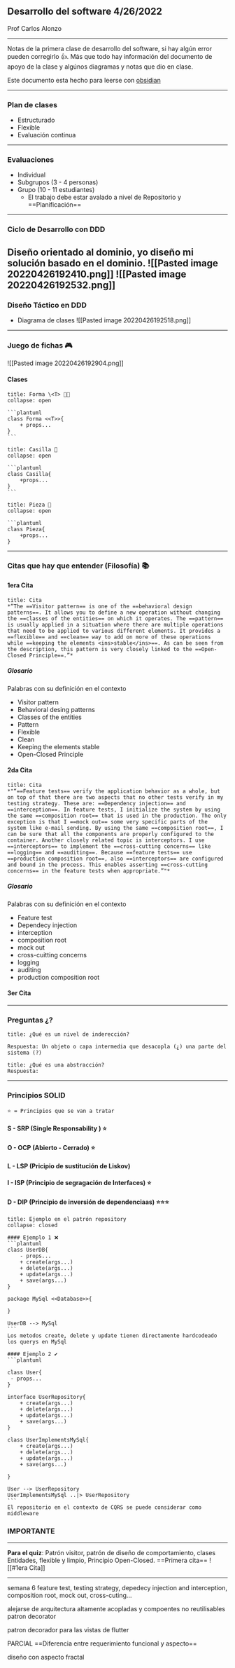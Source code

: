 ## Desarrollo del software 4/26/2022
Prof Carlos Alonzo

---
Notas de la primera clase de desarrollo del software, si hay algún error pueden corregirlo 👍.
Más que todo hay información del documento de apoyo de la clase y algúnos diagramas y notas que dio en clase.

Este documento esta hecho para leerse con [obsidian](https://obsidian.md)

---
### Plan de clases
- Estructurado
- Flexible
- Evaluación continua
---
### Evaluaciones
- Individual
- Subgrupos (3 - 4 personas)
- Grupo (10 - 11 estudiantes)
	- El trabajo debe estar avalado a nivel de Repositorio y ==Planificación==

---
### Ciclo de Desarrollo con DDD
 Diseño orientado al dominio, yo diseño mi solución basado en el dominio.
 ![[Pasted image 20220426192410.png]]
 ![[Pasted image 20220426192532.png]]
---
### Diseño  Táctico en DDD
- Diagrama de clases
 ![[Pasted image 20220426192518.png]]

---
### Juego de fichas 🎮
![[Pasted image 20220426192904.png]]

#### Clases
````ad-example
title: Forma \<T> 🔵🔺
collapse: open

```plantuml
class Forma <<T>>{
	+ props...
}
```
````

````ad-example
title: Casilla 🔲
collapse: open

```plantuml
class Casilla{
	+props...
}
```

````

````ad-example
title: Pieza 🧩
collapse: open

```plantuml
class Pieza{
	+props...
}
```` 
---
### Citas que hay que entender (Filosofía) 📚
####  1era Cita
````ad-quote
title: Cita
*“The ==Visitor pattern== is one of the ==behavioral design patterns==. It allows you to define a new operation without changing the ==classes of the entities== on which it operates. The ==pattern== is usually applied in a situation where there are multiple operations that need to be applied to various different elements. It provides a ==flexible== and ==clean== way to add on more of these operations while ==keeping the elements <ins>stable</ins>==. As can be seen from the description, this pattern is very closely linked to the ==Open-Closed Principle==.”*
```` 

##### Glosario
Palabras con su definición en el contexto
- Visitor pattern
- Behavioral desing patterns
- Classes of the entities
- Pattern
- Flexible
- Clean
- Keeping the elements stable
- Open-Closed Principle

#### 2da Cita 
````ad-quote
title: Cita
*"“==Feature tests== verify the application behavior as a whole, but on top of that there are two aspects that no other tests verify in my testing strategy. These are: ==Dependency injection== and ==interception==. In feature tests, I initialize the system by using the same ==composition root== that is used in the production. The only exception is that I ==mock out== some very specific parts of the system like e-mail sending. By using the same ==composition root==, I can be sure that all the components are properly configured to the container. Another closely related topic is interceptors. I use ==interceptors== to implement the ==cross-cutting concerns== like ==logging== and ==auditing==. Because ==feature tests== use ==production composition root==, also ==interceptors== are configured and bound in the process. This enables asserting ==cross-cutting concerns== in the feature tests when appropriate.”"*
```` 

##### Glosario
Palabras con su definición en el contexto
- Feature test
- Dependecy injection
- interception
- composition root
- mock out
- cross-cuitting concerns
- logging
- auditing
- production composition root

#### 3er Cita

---

### Preguntas ¿?
```` ad-question
title: ¿Qué es un nivel de inderección?

Respuesta: Un objeto o capa intermedia que desacopla (¿) una parte del sistema (?)
````
```` ad-question
title: ¿Qué es una abstracción?
Respuesta: 
```` 

---
### Principios SOLID
`⭐ = Principios que se van a tratar`

#### S - SRP (Single Responsability ) ⭐
#### O - OCP (Abierto - Cerrado) ⭐
#### L - LSP (Pricipio de sustitución de Liskov)
#### I - ISP (Principio de segragación de Interfaces) ⭐
#### D - DIP (Principio de inversión de dependenciaas) ⭐⭐⭐
````ad-example
title: Ejemplo en el patrón repository
collapse: closed

#### Ejemplo 1 ❌
```plantuml
class UserDB{
	- props...
	+ create(args...)
	+ delete(args...)
	+ update(args...)
	+ save(args...)
}

package MySql <<Database>>{
	
}

UserDB --> MySql
```
Los metodos create, delete y update tienen directamente hardcodeado los querys en MySql

#### Ejemplo 2 ✔
```plantuml

class User{
 - props...
}

interface UserRepository{
	+ create(args...)
	+ delete(args...)
	+ update(args...)
	+ save(args...)
}

class UserImplementsMySql{
	+ create(args...)
	+ delete(args...)
	+ update(args...)
	+ save(args...)

}

User --> UserRepository
UserImplementsMySql ..|> UserRepository
```
El repositorio en el contexto de CQRS se puede considerar como middleware
```` 



### IMPORTANTE
---

**Para el quiz**: 
Patrón visitor, patrón de diseño de comportamiento, clases Entidades, flexible y limpio, Principio Open-Closed. ==Primera cita== 
![[#1era Cita]]

***
semana 6 feature test, testing strategy, depedecy injection and interception, composition root, mock out, cross-cuting...

alejarse de arquitectura altamente acopladas y compoentes no reutilisables patron decorator


patron decorador para las vistas de flutter

PARCIAL
==Diferencia entre requerimiento funcional y aspecto==
 
 diseño con aspecto fractal
 
 
 	